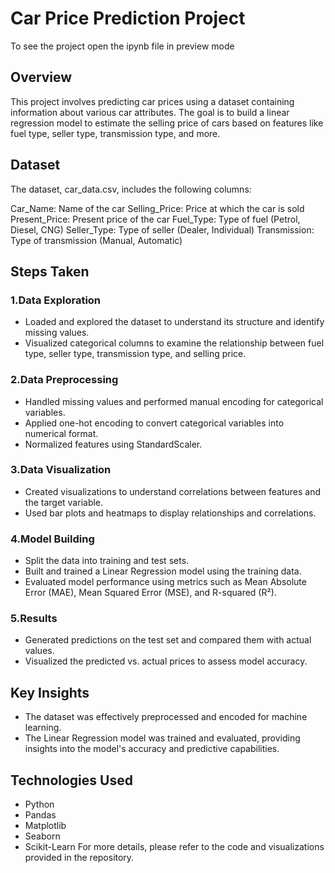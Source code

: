 # Car Price Prediction Project

To see the project open the ipynb file in preview mode 

## Overview
This project involves predicting car prices using a dataset containing information about various car attributes. The goal is to build a linear regression model to estimate the selling price of cars based on features like fuel type, seller type, transmission type, and more.

## Dataset
The dataset, car_data.csv, includes the following columns:

Car_Name: Name of the car
Selling_Price: Price at which the car is sold
Present_Price: Present price of the car
Fuel_Type: Type of fuel (Petrol, Diesel, CNG)
Seller_Type: Type of seller (Dealer, Individual)
Transmission: Type of transmission (Manual, Automatic)
## Steps Taken
### 1.Data Exploration

- Loaded and explored the dataset to understand its structure and identify missing values.
- Visualized categorical columns to examine the relationship between fuel type, seller type, transmission type, and selling price.
### 2.Data Preprocessing

- Handled missing values and performed manual encoding for categorical variables.
- Applied one-hot encoding to convert categorical variables into numerical format.
- Normalized features using StandardScaler.
### 3.Data Visualization

- Created visualizations to understand correlations between features and the target variable.
- Used bar plots and heatmaps to display relationships and correlations.
### 4.Model Building

- Split the data into training and test sets.
- Built and trained a Linear Regression model using the training data.
- Evaluated model performance using metrics such as Mean Absolute Error (MAE), Mean Squared Error (MSE), and R-squared (R²).
### 5.Results

- Generated predictions on the test set and compared them with actual values.
- Visualized the predicted vs. actual prices to assess model accuracy.
## Key Insights
- The dataset was effectively preprocessed and encoded for machine learning.
- The Linear Regression model was trained and evaluated, providing insights into the model's accuracy and predictive capabilities.
## Technologies Used
- Python
- Pandas
- Matplotlib
- Seaborn
- Scikit-Learn
For more details, please refer to the code and visualizations provided in the repository.
